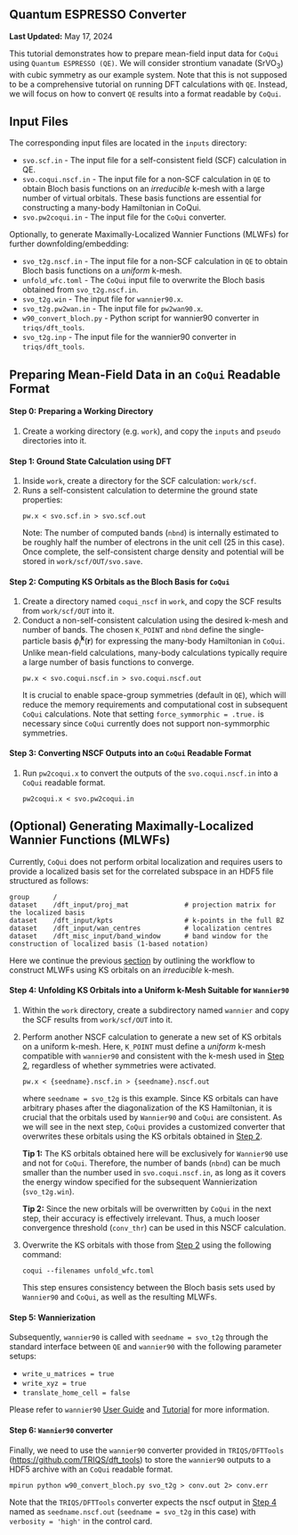Quantum ESPRESSO Converter
-----------------------------------------------

**Last Updated:** May 17, 2024

This tutorial demonstrates how to prepare mean-field input data for `CoQui`
using `Quantum ESPRESSO (QE)`. We will consider strontium vanadate (SrVO$`_{3}`$)
with cubic symmetry as our example system.
Note that this is not supposed to be a comprehensive tutorial on running DFT
calculations with `QE`. Instead, we will focus on how to convert `QE` results into
a format readable by `CoQui`.


## Input Files
The corresponding input files are located in the `inputs` directory:
- `svo.scf.in` - The input file for a self-consistent field (SCF) calculation in QE.
- `svo.coqui.nscf.in` - The input file for a non-SCF calculation in `QE` to obtain
  Bloch basis functions on an *irreducible* k-mesh with a large number of virtual
  orbitals. These basis functions are essential for constructing a many-body Hamiltonian
  in CoQui.
- `svo.pw2coqui.in` - The input file for the `CoQui` converter.

Optionally, to generate Maximally-Localized Wannier Functions (MLWFs) for further 
downfolding/embedding:
- `svo_t2g.nscf.in` - The input file for a non-SCF calculation in `QE` to obtain Bloch basis
  functions on a *uniform* k-mesh.
- `unfold_wfc.toml` - The `CoQui` input file to overwrite the Bloch basis obtained from
  `svo_t2g.nscf.in`.
- `svo_t2g.win` - The input file for `wannier90.x`.
- `svo_t2g.pw2wan.in` - The input file for `pw2wan90.x`.
- `w90_convert_bloch.py` - Python script for wannier90 converter in `triqs/dft_tools`.  
- `svo_t2g.inp` - The input file for the wannier90 converter in `triqs/dft_tools`.

## Preparing Mean-Field Data in an `CoQui` Readable Format
#### Step 0: Preparing a Working Directory
1. Create a working directory (e.g. `work`), and copy the `inputs` and `pseudo`
   directories into it.

#### Step 1: Ground State Calculation using DFT
1. Inside `work`, create a directory for the SCF calculation: `work/scf`.
2. Runs a self-consistent calculation to determine the ground state properties:
   ```shell
   pw.x < svo.scf.in > svo.scf.out 
   ```
   Note: The number of computed bands (`nbnd`) is internally estimated to be roughly
   half the number of electrons in the unit cell (25 in this case). Once complete,
   the self-consistent charge density and potential will be stored in `work/scf/OUT/svo.save`.

#### Step 2: Computing KS Orbitals as the Bloch Basis for `CoQui`
1. Create a directory named `coqui_nscf` in `work`, and copy the SCF results from
   `work/scf/OUT` into it.
2. Conduct a non-self-consistent calculation using the desired k-mesh and number of bands.
   The chosen `K_POINT` and `nbnd` define the single-particle basis $`\phi^\mathbf{k}_i(\mathbf{r})`$
   for expressing the many-body Hamiltonian in `CoQui`. Unlike mean-field calculations, many-body
   calculations typically require a large number of basis functions to converge.
   ```shell
   pw.x < svo.coqui.nscf.in > svo.coqui.nscf.out 
   ```
   It is crucial to enable space-group symmetries (default in `QE`), which will reduce the
   memory requirements and computational cost in subsequent `CoQui` calculations. Note that
   setting `force_symmorphic = .true.` is necessary since `CoQui` currently does not support
   non-symmorphic symmetries.

#### Step 3: Converting NSCF Outputs into an `CoQui` Readable Format
1. Run `pw2coqui.x` to convert the outputs of the `svo.coqui.nscf.in`
   into a `CoQui` readable format.
   ```shell
   pw2coqui.x < svo.pw2coqui.in
   ```
## (Optional) Generating Maximally-Localized Wannier Functions (MLWFs)
Currently, `CoQui` does not perform orbital localization and requires users 
to provide a localized basis set for the correlated subspace in an HDF5 file 
structured as follows: 
```text
group      /
dataset    /dft_input/proj_mat              # projection matrix for the localized basis 
dataset    /dft_input/kpts                  # k-points in the full BZ
dataset    /dft_input/wan_centres           # localization centres
dataset    /dft_misc_input/band_window      # band window for the construction of localized basis (1-based notation) 
```
Here we continue the previous [section](#preparing-mean-field-data-in-an-coqui-readable-format) 
by outlining the workflow to construct MLWFs using KS orbitals on an 
*irreducible* k-mesh.  
#### Step 4: Unfolding KS Orbitals into a Uniform k-Mesh Suitable for `Wannier90`
1. Within the `work` directory, create a subdirectory named `wannier` and copy the 
   SCF results from `work/scf/OUT` into it.
2. Perform another NSCF calculation to generate a new set of KS orbitals on a 
   uniform k-mesh. Here, `K_POINT` must define a *uniform* k-mesh compatible with 
   `wannier90` and consistent with the k-mesh used in 
   [Step 2](#step-2-computing-ks-orbitals-as-the-bloch-basis-for-coqui), 
   regardless of whether symmetries were activated. 
   ```shell
   pw.x < {seedname}.nscf.in > {seedname}.nscf.out
   ```
   where `seedname = svo_t2g` is this example. 
   Since KS orbitals can have arbitrary phases after the diagonalization of
   the KS Hamiltonian, it is crucial that the orbitals used by `Wannier90` 
   and `CoQui` are consistent. As we will see in the next step, `CoQui` 
   provides a customized converter that overwrites these orbitals using 
   the KS orbitals obtained in 
   [Step 2](#step-2-computing-ks-orbitals-as-the-bloch-basis-for-coqui).  
   
   **Tip 1:** The KS orbitals obtained here will be exclusively for `Wannier90` use 
   and not for `CoQui`. Therefore, the number of bands (`nbnd`) can be much smaller 
   than the number used in `svo.coqui.nscf.in`, as long as it covers the energy window 
   specified for the subsequent Wannierization (`svo_t2g.win`). 

   **Tip 2:** Since the new orbitals will be overwritten by `CoQui` in the next step,
   their accuracy is effectively irrelevant. Thus, a much looser convergence threshold 
   (`conv_thr`) can be used in this NSCF calculation.  
   
3. Overwrite the KS orbitals with those from 
   [Step 2](#step-2-computing-ks-orbitals-as-the-bloch-basis-for-coqui) 
   using the following command:  
   ```shell
   coqui --filenames unfold_wfc.toml
   ```
   This step ensures consistency between the Bloch basis sets used by `Wannier90` 
   and `CoQui`, as well as the resulting MLWFs. 
   
#### Step 5: Wannierization 
Subsequently, `wannier90` is called with `seedname = svo_t2g` through the standard 
interface between `QE` and `wannier90` with the following parameter setups: 
- `write_u_matrices = true`
- `write_xyz = true`
- `translate_home_cell = false`

Please refer to `wannier90` [User Guide](https://wannier90.readthedocs.io/en/latest/user_guide/wannier90/postproc/#seednameeig-file) and [Tutorial](https://wannier90.readthedocs.io/en/latest/tutorials/with_pwscf/) for more information. 

#### Step 6: `Wannier90` converter 
Finally, we need to use the `wannier90` converter provided in `TRIQS/DFTTools` 
(https://github.com/TRIQS/dft_tools) to store the `wannier90` outputs to a HDF5 archive 
with an `CoQui` readable format. 
```shell
mpirun python w90_convert_bloch.py svo_t2g > conv.out 2> conv.err
```
Note that the `TRIQS/DFTTools` converter expects the nscf output in [Step 4](#step-4-unfolding-ks-orbitals-into-a-uniform-k-mesh-suitable-for-wannier90)  
named as `seedname.nscf.out` (`seedname = svo_t2g` in this case) 
with `verbosity = 'high'` in the control card.  


